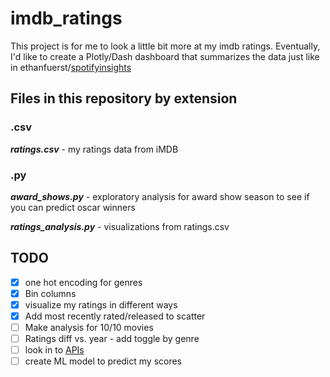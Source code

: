 # imdb_ratings

This project is for me to look a little bit more at my imdb ratings. Eventually, I'd like to create a Plotly/Dash dashboard that summarizes the data just like in ethanfuerst/[spotifyinsights](https://github.com/ethanfuerst/spotifyinsights)

## Files in this repository by extension

### .csv

__*ratings.csv*__ - my ratings data from iMDB

### .py

__*award_shows.py*__ - exploratory analysis for award show season to see if you can predict oscar winners

__*ratings_analysis.py*__ - visualizations from ratings.csv

## TODO

- [x] one hot encoding for genres
- [x] Bin columns
- [x] visualize my ratings in different ways
- [x] Add most recently rated/released to scatter
- [ ] Make analysis for 10/10 movies
- [ ] Ratings diff vs. year - add toggle by genre
- [ ] look in to [APIs](http://www.omdbapi.com/)
- [ ] create ML model to predict my scores
